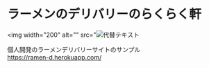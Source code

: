 # ラーメンのデリバリーのらくらく軒

<img width="200" alt="" src="<img width="数値" alt="代替テキスト" src="https://firebasestorage.googleapis.com/v0/b/my-portfolio-70f06.appspot.com/o/portfolio%2Framen_d%2Framen_d_top.png">

個人開発のラーメンデリバリーサイトのサンプル  
https://ramen-d.herokuapp.com/
